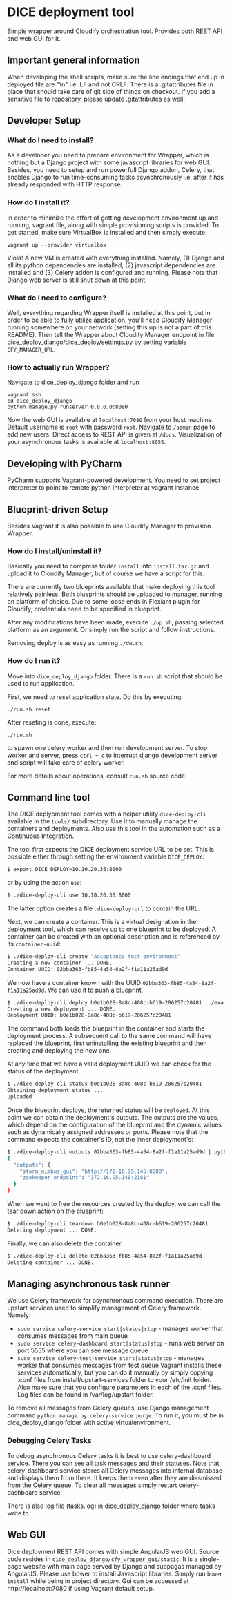 # DICE deployment tool

Simple wrapper around Cloudify orchestration tool.
Provides both REST API and web GUI for it.


## Important general information

When developing the shell scripts, make sure the line endings that end up in
deployed file are "\n" i.e. LF and not CRLF. There is a .gitattributes file 
in place that should take care of git side of things on checkout. If you add 
a sensitive file to repository, please update .gitattributes as well.


## Developer Setup

### What do I need to install?
As a developer you need to prepare environment for Wrapper, which is nothing
but a Django project with some javascript libraries for web GUI.
Besides, you need to setup and run powerfull Django addon, Celery, that
enables Django to run time-consuming tasks asynchronously i.e. after it
has already responded with HTTP response.

### How do I install it?
In order to minimize the effort of getting development environment up
and running, vagrant file, along with simple provisioning scripts is
provided. To get started, make sure VirtualBox is installed and then 
simply execute:
```
vagrant up --provider virtualbox
``` 

Viola! A new VM is created with everything installed.
Namely, 
(1) Django and all its python dependencies are installed, 
(2) javascript dependencies are installed and 
(3) Celery addon is configured and running.
Please note that Django web server is still shut down at this point.

### What do I need to configure?
Well, everything regarding Wrapper itself is installed at this point,
but in order to be able to fully utilize application, you'll need
Cloudify Manager running somewhere on your network (setting this up is not a part of this README). 
Then tell the Wrapper about Cloudify Manager endpoint in file
dice_deploy_django/dice_deploy/settings.py by setting variable ```CFY_MANAGER_URL```.

### How to actually run Wrapper?
Navigate to dice_deploy_django folder and run 
```
vagrant ssh
cd dice_deploy_django
python manage.py runserver 0.0.0.0:8080
```
Now the web GUI is available at `localhost:7080` from your host machine.
Default username is `root` with password `root`. Navigate to `/admin` 
page to add new users. Direct access to REST API is given at `/docs`.
Visualization of your asynchronous tasks is available at `localhost:8055`.


## Developing with PyCharm
PyCharm supports Vagrant-powered development. You need to set 
project interpreter to point to remote python interpreter at vagrant instance.


## Blueprint-driven Setup
Besides Vagrant it is also possible to use Cloudify Manager to provision Wrapper.

### How do I install/uninstall it?
Basically you need to compress folder `install` into `install.tar.gz` and
upload it to Cloudify Manager, but of course we have a script for this.

There are currently two blueprints available that make deploying this tool
relatively painless. Both blueprints should be uploaded to manager, running on
platform of choice. Due to some loose ends in Flexiant plugin for Cloudify,
credentials need to be specified in blueprint.

After any modifications have been made, execute `./up.sh`, passing
selected platform as an argument. Or simply run the script and follow
instructions.

Removing deploy is as easy as running `./dw.sh`.

### How do I run it?
Move into `dice_deploy_django` folder. There is a `run.sh` script that should
be used to run application.

First, we need to reset application state. Do this by executing:
```
./run.sh reset
```

After reseting is done, execute:
```
./run.sh
```
to spawn one celery worker and then run development server. 
To stop worker and server, press `ctrl + c` to interrupt django 
development server and script
will take care of celery worker.

For more details about operations, consult `run.sh` source code.


## Command line tool

The DICE deplyoment tool comes with a helper utility `dice-deploy-cli` available
in the `tools/` subdirectory. Use it to manually manage the containers and 
deployments. Also use this tool in the automation such as a Continuous
Integration. 

The tool first expects the DICE deployment service URL to be set. This is
possible either through setting the environment variable `DICE_DEPLOY`:

```bash
$ export DICE_DEPLOY=10.10.20.35:8000
```

or by using the action `use`:

```bash
$ ./dice-deploy-cli use 10.10.20.35:8000
```

The latter option creates a file `.dice-deploy-url` to contain the URL.

Next, we can create a container. This is a virtual designation in the deployment
tool, which can receive up to one blueprint to be deployed. A container can
be created with an optional description and is referenced by its
`container-uuid`:

```bash
$ ./dice-deploy-cli create "Acceptance test environment"
Creating a new container ... DONE.
Container UUID: 02bba363-fb85-4a54-8a2f-f1a11a25ad9d
```

We now have a container known with the UUID `02bba363-fb85-4a54-8a2f-f1a11a25ad9d`.
We can use it to push a blueprint.

```bash
$ ./dice-deploy-cli deploy b0e1b028-8a8c-408c-b619-206257c20481 ../example.tar.gz 
Creating a new deployment ... DONE.
Deployment UUID: b0e1b028-8a8c-408c-b619-206257c20481
```

The command both loads the blueprint in the container and starts the deployment
process. A subsequent call to the same command will have replaced the blueprint,
first uninstalling the existing blueprint and then creating and deploying the
new one.

At any time that we have a valid deployment UUID we can check for the status of
the deployment. 

```bash
$ ./dice-deploy-cli status b0e1b028-8a8c-408c-b619-206257c20481
Obtaining deployment status ...
uploaded
```

Once the blueprint deploys, the returned status will be `deployed`. At this 
point we can obtain the deployment's outputs. The outputs
are the values, which depend on the configuration of the blueprint and the
dynamic values such as dynamically assigned addresses or ports. Please note
that the command expects the container's ID, not the inner deployment's:

```bash
$ ./dice-deploy-cli outputs 02bba363-fb85-4a54-8a2f-f1a11a25ad9d | python -mjson.tool
{
  "outputs": {
    "storm_nimbus_gui": "http://172.16.95.145:8080",
    "zookeeper_endpoint": "172.16.95.148:2181"
  }
}
```

When we want to free the resources created by the deploy, we can call the tear
down action on the blueprint:

```bash
$ ./dice-deploy-cli teardown b0e1b028-8a8c-408c-b619-206257c20481
Deleting deployment ... DONE.
```

Finally, we can also delete the container.

```bash
$ ./dice-deploy-cli delete 02bba363-fb85-4a54-8a2f-f1a11a25ad9d
Deleting container ... DONE.
```


## Managing asynchronous task runner

We use Celery framework for asynchronous command execution. There are upstart 
services used to simplify management of Celery framework. Namely:
 - `sudo service celery-service start|status|stop` - manages worker that consumes messages from main queue
 - `sudo service celery-dashboard start|status|stop` - runs web server on port 5555 where you can see message queue
 - `sudo service celery-test-service start|status|stop` - manages worker that consumes messages from test queue
Vagrant installs these services automatically, but you can do it manually
 by simply copying .conf files from install/upstart-services folder to your
 /etc/init folder. Also make sure that you configure parameters in each
 of the .conf files. Log files can be found in /var/log/upstart folder.
 
 To remove all messages from Celery queues, use Django management command
  `python manage.py celery-service purge`. To run it, you must be in
 dice_deploy_django folder with active virtualenvironment.
 
### Debugging Celery Tasks
To debug asynchronous Celery tasks it is best to use celery-dashboard service.
There you can see all task messages and their statuses. Note that celery-dashboard
service stores all Celery messages into internal database and displays them from there.
It keeps them even after they are dissmissed from the Celery queue. To
clear all messages simply restart celery-dashboard service.

There is also log file (tasks.log) in dice_deploy_django folder where tasks
write to.


## Web GUI

Dice deployment REST API comes with simple AngularJS web GUI. Source code
resides in `dice_deploy_django/cfy_wrapper_gui/static`. It is a single-page
website with main page served by Django and subpagas managed by AngularJS.
Please use bower to install Javascript libraries. Simply run
`bower install` while being in project directory. Gui can be accessed at
http://localhost:7080 if using Vagrant default setup.